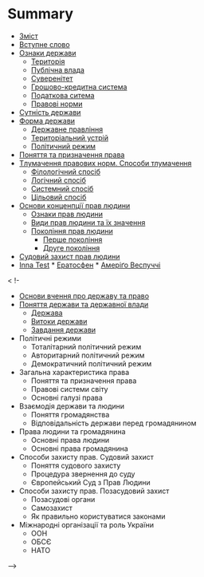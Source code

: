 # Summary

* [Зміст](README.md)
* [Вступне слово](vstupne_slovo.md)
* [Ознаки держави](1/oznaky_derjavy.md)
   * [Територія](1/terytoria.md)
   * [Публічна влада](1/publichna_vlada.md)
   * [Суверенітет](1/suverenitet.md)
   * [Грошово-кредитна система](1/groshovo-credytna_systema.md)
   * [Податкова ситема](1/podatkova_systema.md)
   * [Правові норми](1/pravovi_normy.md)
* [Сутність держави](sutnist_derjavy.md)
* [Форма держави](2/forma_derjavy.md)
   * [Державне правління](2/derjavne_pravlinnia.md)
   * [Територіальний устрій](2/terytorialnyj_ustrij.md)
   * [Політичний режим](2/politychnyj_rezhym.md)
* [Поняття та призначення права](poniattia_ta_pryznachennia_prava.md)
* [Тлумачення правових норм. Способи тлумачення](3/tlumachennia_sposoby_tlumachennia.md)
   * [Філологічний спосіб](3/filologichnyj_sposib.md)
   * [Логічний спосіб](3/logichnyj_sposib.md)
   * [Системний спосіб](3/systemnyj_sposib.md)
   * [Цільовий спосіб](3/ciliovyj_sposib.md)
* [Основи конценпції прав людини](4/osnovy_koncepcii_prav_liudyny.md)
   * [Ознаки прав людини](4/oznaky_prav_liudyny.md)
   * [Види прав людини та їх значення](4/vydy_prav_liudyny_ta_jih_znachennia.md)
   * [Покоління прав людини](4/pokolinnia_prav_liudyny.md)
      * [Перше покоління](4/pershe_pokolinnia.md)
      * [Друге покоління](4/druge_pokolinnia.md)
* [Судовий захист прав людини](5/sydoviy_zahyst_prav_liudyny.md)
* [Inna Test](InnaTest/vstup.md)
      * [Ератосфен](InnaTest/Eratosfen.md)
      * [Амеріґо Веспуччі](InnaTest/Amerigo_Vespuchi.md) 

< !-
* [Основи вчення про державу та право](osnovi_vchennya_pro_derjavu_ta_pravo.md)
* [Поняття держави та державної влади](chapter1.md)
   * [Держава](derzhava.md)
   * [Витоки держави](vitoki_derzhavi.md)
   * [Завдання держави](zavdannya_derzhavi.md)
* Політичні режими
   * Тоталітарний політичний режим
   * Авторитарний політичний режим
   * Демократичний політичний режим
* Загальна характеристика права
   * Поняття та призначення права
   * Правові системи світу
   * Основні галузі права
* Взаємодія держави та людини
   * Поняття громадянства
   * Відповідальність держави перед громадянином
* Права людини та громадянина
   * Основні права людини
   * Основні права громадянина
* Способи захисту прав. Судовий захист
   * Поняття судового захисту
   * Процедура звернення до суду
   * Європейський Суд з Прав Людини
* Способи захисту прав. Позасудовий захист
   * Позасудові органи
   * Самозахист
   * Як правильно користуватися законами
* Міжнародні організації та роль України
   * ООН
   * ОБСЄ
   * НАТО

-->